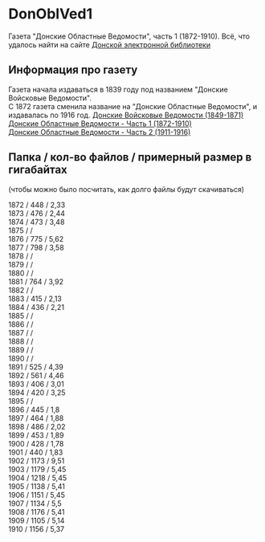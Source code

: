 # DonOblVed1
Газета "Донские Областные Ведомости", часть 1 (1872-1910).
Всё, что удалось найти на сайте [Донской электронной библиотеки](https://elib.dspl.ru)

## Информация про газету 
Газета начала издаваться в 1839 году под названием "Донские Войсковые Ведомости".  
С 1872 газета сменила название на "Донские Областные Ведомости", и издавалась по 1916 год.
[Донские Войсковые Ведомости (1849-1871)](https://github.com/achgenealogy/DonVoiVed)  
[Донские Областные Ведомости - Часть 1 (1872-1910)](https://github.com/achgenealogy/DonOblVed1)  
[Донские Областные Ведомости - Часть 2 (1911-1916)](https://github.com/achgenealogy/DonOblVed2)

## Папка / кол-во файлов / примерный размер в гигабайтах
(чтобы можно было посчитать, как долго файлы будут скачиваться)

1872 / 448 / 2,33  
1873 / 476 / 2,44  
1874 / 473 / 3,48  
1875 /  /   
1876 / 775 / 5,62  
1877 / 798 / 3,58  
1878 /  /   
1879 /  /   
1880 /  /   
1881 / 764 / 3,92  
1882 /  /   
1883 / 415 / 2,13  
1884 / 436 / 2,21  
1885 /  /   
1886 /  /   
1887 /  /   
1888 /  /   
1889 /  /   
1890 /  /   
1891 / 525 / 4,39  
1892 / 561 / 4,46  
1893 / 406 / 3,01  
1894 / 420 / 3,25  
1895 /  /   
1896 / 445 / 1,8  
1897 / 464 / 1,88  
1898 / 486 / 2,02  
1899 / 453 / 1,89  
1900 / 428 / 1,78  
1901 / 440 / 1,83  
1902 / 1173 / 9,51  
1903 / 1179 / 5,45  
1904 / 1218 / 5,45  
1905 / 1138 / 5,41  
1906 / 1151 / 5,45  
1907 / 1134 / 5,5  
1908 / 1176 / 5,41  
1909 / 1105 / 5,14  
1910 / 1156 / 5,37  
